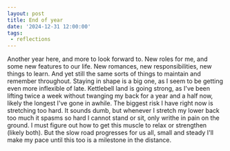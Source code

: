 ```yaml
---
layout: post
title: End of year
date: '2024-12-31 12:00:00'
tags:
 - reflections
---
```


Another year here, and more to look forward to. New roles for me, and some new features to our life. New romances, new responsibilities, new things to learn. 
And yet still the same sorts of things to maintain and remember throughout. Staying in shape is a big one, as I seem to be getting even more inflexible of late.
Kettlebell land is going strong, as I've been lifting twice a week without twanging my back for a year and a half now, likely the longest I've gone in awhile.
The biggest risk I have right now is stretching too hard. It sounds dumb, but whenever I stretch my lower back too much it spasms so hard I cannot stand or sit, 
only writhe in pain on the ground. I must figure out how to get this muscle to relax or strengthen (likely both). But the slow road progresses for us all, small
and steady I'll make my pace until this too is a milestone in the distance.
